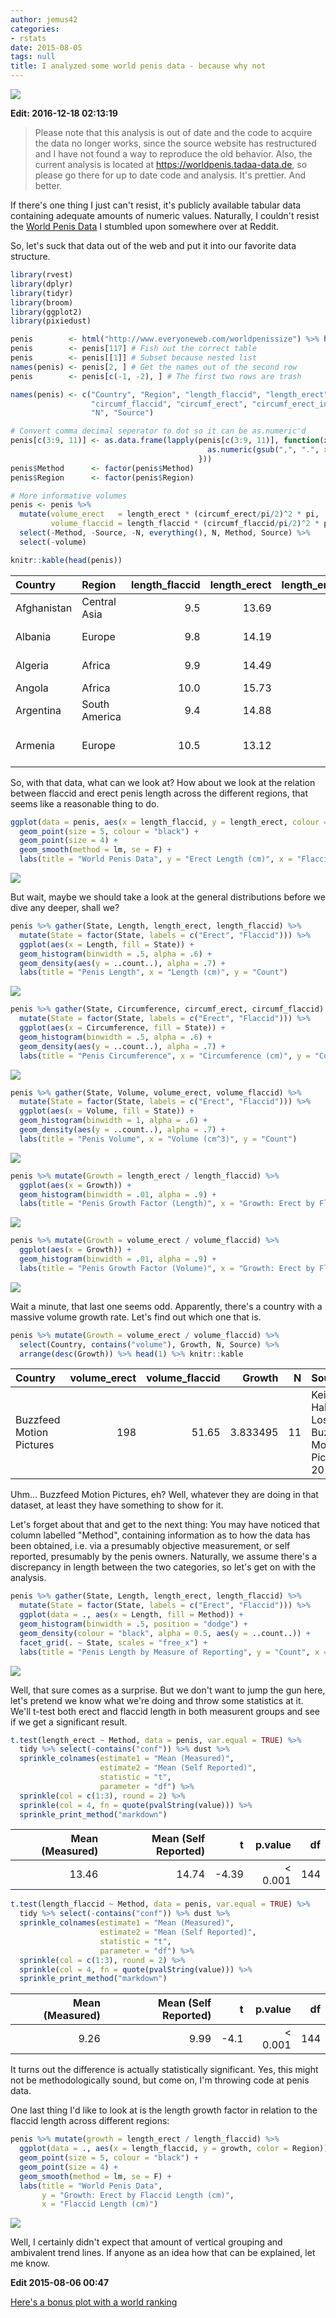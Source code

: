 ```yaml
---
author: jemus42
categories:
- rstats
date: 2015-08-05
tags: null
title: I analyzed some world penis data - because why not
---
```


![](https://worldpenis.tadaa-data.de/assets/plots/length_method_state-1.png)


**Edit: 2016-12-18 02:13:19**

> Please note that this analysis is out of date and the code to acquire the data no longer works, since the source website has restructured and I have not found a way to reproduce the old behavior. Also, the current analysis is located at https://worldpenis.tadaa-data.de, so please go there for up to date code and analysis. It's prettier. And better.


If there's one thing I just can't resist, it's publicly available tabular data containing adequate amounts of numeric values. Naturally, I couldn't resist the [World Penis Data](http://www.everyoneweb.com/worldpenissize) I stumbled upon somewhere over at Reddit. 

So, let's suck that data out of the web and put it into our favorite data structure.

<!--more-->


```r 
library(rvest)
library(dplyr)
library(tidyr)
library(broom)
library(ggplot2)
library(pixiedust)

penis        <- html("http://www.everyoneweb.com/worldpenissize") %>% html_table(fill = T)
penis        <- penis[117] # Fish out the correct table
penis        <- penis[[1]] # Subset because nested list
names(penis) <- penis[2, ] # Get the names out of the second row
penis        <- penis[c(-1, -2), ] # The first two rows are trash

names(penis) <- c("Country", "Region", "length_flaccid", "length_erect", "length_erect_in",
                  "circumf_flaccid", "circumf_erect", "circumf_erect_in", "volume", "Method",
                  "N", "Source")

# Convert comma decimal seperator to dot so it can be as.numeric'd
penis[c(3:9, 11)] <- as.data.frame(lapply(penis[c(3:9, 11)], function(x){
                                            as.numeric(gsub(",", ".", x = x))
                                          }))
penis$Method      <- factor(penis$Method)
penis$Region      <- factor(penis$Region)

# More informative volumes
penis <- penis %>% 
  mutate(volume_erect   = length_erect * (circumf_erect/pi/2)^2 * pi,
         volume_flaccid = length_flaccid * (circumf_flaccid/pi/2)^2 * pi) %>% 
  select(-Method, -Source, -N, everything(), N, Method, Source) %>%
  select(-volume)

knitr::kable(head(penis))
```

|Country     |Region        | length_flaccid| length_erect| length_erect_in| circumf_flaccid| circumf_erect| circumf_erect_in| volume_erect| volume_flaccid|Method        |    N|Source                                                         |
|:-----------|:-------------|--------------:|------------:|---------------:|---------------:|-------------:|----------------:|------------:|--------------:|:-------------|----:|:--------------------------------------------------------------|
|Afghanistan |Central Asia  |            9.5|        13.69|             5.4|             9.1|         11.42|             4.50|       142.08|          62.60|Measured      |  100|Journal of Urology (mentioned in 2011)                         |
|Albania     |Europe        |            9.8|        14.19|             5.6|             9.7|         12.16|             4.79|       166.97|          73.38|Self reported |   95|Journal of Sexology 2006                                       |
|Algeria     |Africa        |            9.9|        14.49|             5.7|             8.9|         10.97|             4.32|       138.76|          62.40|Self reported |  738|https://www.surveymonkey.com - 2015                            |
|Angola      |Africa        |           10.0|        15.73|             6.2|             9.6|         11.82|             4.65|       174.89|          73.34|Measured      |  978|University Agostinho Neto 2001                                 |
|Argentina   |South America |            9.4|        14.88|             5.9|             8.9|         11.45|             4.51|       155.24|          59.25|Self reported | 1669|Journal of Urology 2013                                        |
|Armenia     |Europe        |           10.5|        13.12|             5.2|             8.6|         10.78|             4.24|       121.33|          61.80|Measured      |  469|Ուրոլոգիայի Առողջության  Պահպանման Ծառայություն Armenia - 2015 |

So, with that data, what can we look at? How about we look at the relation between flaccid and erect penis length across the different regions, that seems like a reasonable thing to do.


```r
ggplot(data = penis, aes(x = length_flaccid, y = length_erect, colour = Region)) +
  geom_point(size = 5, colour = "black") +
  geom_point(size = 4) +
  geom_smooth(method = lm, se = F) +
  labs(title = "World Penis Data", y = "Erect Length (cm)", x = "Flaccid Length (cm)")
```

![](/images/flaccid_erect-1.png) 

But wait, maybe we should take a look at the general distributions before we dive any deeper, shall we?


```r
penis %>% gather(State, Length, length_erect, length_flaccid) %>%
  mutate(State = factor(State, labels = c("Erect", "Flaccid"))) %>%
  ggplot(aes(x = Length, fill = State)) +
  geom_histogram(binwidth = .5, alpha = .6) +
  geom_density(aes(y = ..count..), alpha = .7) +
  labs(title = "Penis Length", x = "Length (cm)", y = "Count")
```

![](/images/distributions-1.png) 

```r
penis %>% gather(State, Circumference, circumf_erect, circumf_flaccid) %>%
  mutate(State = factor(State, labels = c("Erect", "Flaccid"))) %>%
  ggplot(aes(x = Circumference, fill = State)) +
  geom_histogram(binwidth = .5, alpha = .6) +
  geom_density(aes(y = ..count..), alpha = .7) +
  labs(title = "Penis Circumference", x = "Circumference (cm)", y = "Count")
```

![](/images/distributions-2.png) 

```r
penis %>% gather(State, Volume, volume_erect, volume_flaccid) %>%
  mutate(State = factor(State, labels = c("Erect", "Flaccid"))) %>%
  ggplot(aes(x = Volume, fill = State)) +
  geom_histogram(binwidth = 1, alpha = .6) +
  geom_density(aes(y = ..count..), alpha = .7) +
  labs(title = "Penis Volume", x = "Volume (cm^3)", y = "Count")
```

![](/images/distributions-3.png) 

```r
penis %>% mutate(Growth = length_erect / length_flaccid) %>%
  ggplot(aes(x = Growth)) +
  geom_histogram(binwidth = .01, alpha = .9) +
  labs(title = "Penis Growth Factor (Length)", x = "Growth: Erect by Flaccid Length (cm)", y = "Count")
```

![](/images/distributions-4.png) 

```r
penis %>% mutate(Growth = volume_erect / volume_flaccid) %>%
  ggplot(aes(x = Growth)) +
  geom_histogram(binwidth = .01, alpha = .9) +
  labs(title = "Penis Growth Factor (Volume)", x = "Growth: Erect by Flaccid Volume (cm^3)", y = "Count")
```

![](/images/distributions-5.png) 

Wait a minute, that last one seems odd. Apparently, there's a country with a massive volume growth rate. Let's find out which one that is.


```r
penis %>% mutate(Growth = volume_erect / volume_flaccid) %>%
  select(Country, contains("volume"), Growth, N, Source) %>%
  arrange(desc(Growth)) %>% head(1) %>% knitr::kable
```



|Country                  | volume_erect| volume_flaccid|   Growth|  N|Source                                                           
|:------------------------|------------:|--------------:|--------:|--:|:----------------------------------------------------------------
|Buzzfeed Motion Pictures |          198|          51.65| 3.833495| 11|Keith Habersberger, Los Angeles, BuzzFeed Motion Pictures - 2015 

Uhm… Buzzfeed Motion Pictures, eh? Well, whatever they are doing in that dataset, at least they have something to show for it.

Let's forget about that and get to the next thing: You may have noticed that column labelled "Method", containing information as to how the data has been obtained, i.e. via a presumably objective measurement, or self reported, presumably by the penis owners. Naturally, we assume there's a discrepancy in length between the two categories, so let's get on with the analysis.


```r
penis %>% gather(State, Length, length_erect, length_flaccid) %>%
  mutate(State = factor(State, labels = c("Erect", "Flaccid"))) %>%
  ggplot(data = ., aes(x = Length, fill = Method)) +
  geom_histogram(binwidth = .5, position = "dodge") +
  geom_density(colour = "black", alpha = 0.5, aes(y = ..count..)) +
  facet_grid(. ~ State, scales = "free_x") +
  labs(title = "Penis Length by Measure of Reporting", y = "Count", x = "Length (cm)")
```

![](/images/plot_length_method-1.png) 

Well, that sure comes as a surprise. But we don't want to jump the gun here, let's pretend we know what we're doing and throw some statistics at it. We'll t-test both erect and flaccid length in both measurent groups and see if we get a significant result.


```r
t.test(length_erect ~ Method, data = penis, var.equal = TRUE) %>% 
  tidy %>% select(-contains("conf")) %>% dust %>%
  sprinkle_colnames(estimate1 = "Mean (Measured)", 
                    estimate2 = "Mean (Self Reported)",
                    statistic = "t",
                    parameter = "df") %>% 
  sprinkle(col = c(1:3), round = 2) %>% 
  sprinkle(col = 4, fn = quote(pvalString(value))) %>%
  sprinkle_print_method("markdown")
```



| Mean (Measured)| Mean (Self Reported)|     t| p.value|  df
|---------------:|--------------------:|-----:|-------:|---:
|           13.46|                14.74| -4.39| < 0.001| 144

```r 
t.test(length_flaccid ~ Method, data = penis, var.equal = TRUE) %>% 
  tidy %>% select(-contains("conf")) %>% dust %>%
  sprinkle_colnames(estimate1 = "Mean (Measured)", 
                    estimate2 = "Mean (Self Reported)",
                    statistic = "t",
                    parameter = "df") %>% 
  sprinkle(col = c(1:3), round = 2) %>% 
  sprinkle(col = 4, fn = quote(pvalString(value))) %>%
  sprinkle_print_method("markdown")
```



| Mean (Measured)| Mean (Self Reported)|    t| p.value|  df
|---------------:|--------------------:|----:|-------:|---:
|            9.26|                 9.99| -4.1| < 0.001| 144

It turns out the difference is actually statistically significant. Yes, this might not be methodologically sound, but come on, I'm throwing code at penis data. 

One last thing I'd like to look at is the length growth factor in relation to the flaccid length across different regions:

```r
penis %>% mutate(growth = length_erect / length_flaccid) %>%
  ggplot(data = ., aes(x = length_flaccid, y = growth, color = Region)) +
  geom_point(size = 5, colour = "black") +
  geom_point(size = 4) +
  geom_smooth(method = lm, se = F) +
  labs(title = "World Penis Data",
       y = "Growth: Erect by Flaccid Length (cm)",
       x = "Flaccid Length (cm)")
```

![](/images/growth_length_regions-1.png) 

Well, I certainly didn't expect that amount of vertical grouping and ambivalent trend lines. If anyone as an idea how that can be explained, let me know.

**Edit 2015-08-06 00:47**

[Here's a bonus plot with a world ranking](http://dump.jemu.name/3bolP.png)
